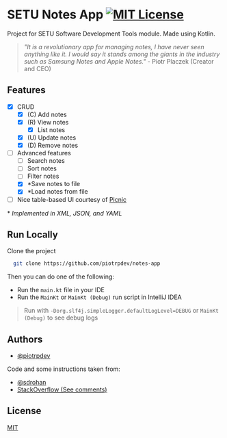 # SETU Notes App [![MIT License](https://img.shields.io/badge/License-MIT-green.svg)](https://choosealicense.com/licenses/mit/)

Project for SETU Software Development Tools module. Made using Kotlin.

> _"It is a revolutionary app for managing notes, I have never seen anything like it. I would say it stands among the giants in the industry such as Samsung Notes and Apple Notes."_ - Piotr Placzek (Creator and CEO)

## Features

- [x] CRUD
    - [x] (C) Add notes
    - [x] (R) View notes
        - [x] List notes
    - [x] (U) Update notes
    - [x] (D) Remove notes
- [ ] Advanced features
    - [ ] Search notes
    - [ ] Sort notes
    - [ ] Filter notes
    - [x] *Save notes to file
    - [x] *Load notes from file
- [ ] Nice table-based UI courtesy of [Picnic](https://github.com/JakeWharton/picnic)

&ast; _Implemented in XML, JSON, and YAML_

## Run Locally

Clone the project

```bash
  git clone https://github.com/piotrpdev/notes-app
```

Then you can do one of the following:

- Run the `main.kt` file in your IDE
- Run the `MainKt` or `MainKt (Debug)` run script in IntelliJ IDEA

> Run with `-Dorg.slf4j.simpleLogger.defaultLogLevel=DEBUG` or `MainKt (Debug)` to see debug logs

## Authors

- [@piotrpdev](https://www.github.com/piotrpdev)

Code and some instructions taken from:
- [@sdrohan](https://github.com/sdrohan)
- [StackOverflow (See comments)](https://stackoverflow.com/)


## License

[MIT](https://choosealicense.com/licenses/mit/)




